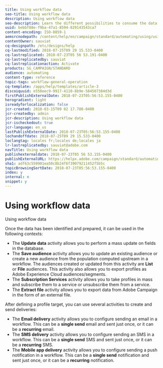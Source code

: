 ```yaml
---
title: Using workflow data
seo-title: Using workflow data
description: Using workflow data
seo-description: Learn the different possibilities to consume the data you imported or targeted.
uuid: bebbf88e-f9ba-47a1-8594-829143543ca7
content-encoding: ISO-8859-1
aemsrcnodepath: /content/help/en/campaign/standard/automating/using/using-workflow-data
contentOwner: sauviat
cq-designpath: /etc/designs/help
cq-lastmodified: 2018-07-25T09 29 15.533-0400
cq-lastreplicated: 2018-07-23T05 56 53.191-0400
cq-lastreplicatedby: sauviat
cq-lastreplicationaction: Activate
products: SG_CAMPAIGN/STANDARD
audience: automating
content-type: reference
topic-tags: workflow-general-operation
cq-template: /apps/help/templates/article-3
discoiquuid: e558eec9-9917-4110-8b9e-584507384d3d
firstPublishExternalDate: 2018-07-23T05:56:53.155-0400
herogradient: light
isreadyforlocalization: false
jcr-created: 2018-03-15T09 02 17.780-0400
jcr-createdby: admin
jcr-description: Using workflow data
jcr-ischeckedout: true
jcr-language: en_us
lastPublishExternalDate: 2018-07-23T05:56:53.155-0400
lochandoffdate: 2018-07-25T09 29 15.533-0400
loclangtag: locales fr;locales de;locales ja
lr-lastreplicatedby: sauviat@adobe.com
navTitle: Using workflow data
publishexternaldate: 2018-07-23T05 56 53.155-0400
publishExternalURL: https://helpx.adobe.com/campaign/standard/automating/using/using-workflow-data.html
sha1: adf63c550901ea50c8b24f6f39079211452f5b5c
topicBrowsingSortDate: 2018-07-23T05:56:53.155-0400
index: y
internal: n
snippet: y
---
```


# Using workflow data

Using workflow data

Once the data has been identified and prepared, it can be used in the following contexts:

* The **Update data** activity allows you to perform a mass update on fields in the database.
* The **Save audience** activity allows you to update an existing audience or create a new audience from the population computed upstream in a workflow. The audiences created or updated from this activity are **List** or **File** audiences. This activity also allows you to export profiles as Adobe Experience Cloud audiences/segments.
* The **Subscription Services** activity allows you to take profiles in mass and subscribe them to a service or unsubscribe them from a service.
* The **Extract file** activity allows you to export data from Adobe Campaign in the form of an external file.

After defining a profile target, you can use several activities to create and send deliveries:

* The **Email delivery** activity allows you to configure sending an email in a workflow. This can be a **single send** email and sent just once, or it can be a **recurring** email.
* The **SMS delivery** activity allows you to configure sending an SMS in a workflow. This can be a **single send** SMS and sent just once, or it can be a **recurring** SMS.
* The **Mobile app delivery** activity allows you to configure sending a push notification in a workflow. This can be a **single send** notification and sent just once, or it can be a **recurring** notification.

